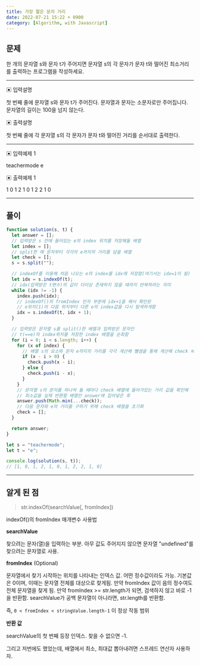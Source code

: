 ```yaml
---
title: 가장 짧은 문자 거리
date: 2022-07-21 15:22 + 0900
category: [Algorithm, with Javascript]
---
```


## 문제

한 개의 문자열 s와 문자 t가 주어지면 문자열 s의 각 문자가 문자 t와 떨어진 최소거리를 출력하는 프로그램을 작성하세요.

<hr>

▣ 입력설명

첫 번째 줄에 문자열 s와 문자 t가 주어진다. 문자열과 문자는 소문자로만 주어집니다. 문자열의 길이는 100을 넘지 않는다.

▣ 출력설명

첫 번째 줄에 각 문자열 s의 각 문자가 문자 t와 떨어진 거리를 순서대로 출력한다.

<hr>

▣ 입력예제 1

teachermode e

▣ 출력예제 1

1 0 1 2 1 0 1 2 2 1 0

<hr>

## 풀이

```js
function solution(s, t) {
  let answer = [];
  // 입력받은 s 안에 들어있는 e의 index 위치를 저장해둘 배열
  let index = [];
  // split한 매 문자부터 각각의 e까지의 거리를 담을 배열
  let check = [];
  s = s.split("");

  // indexOf를 이용해 처음 나오는 e의 index를 idx에 저장함(여기서는 idx=1이 됨)
  let idx = s.indexOf(t);
  // idx(입력받은 t변수)의 값이 더이상 존재하지 않을 때까지 반복하라는 의미
  while (idx != -1) {
    index.push(idx);
    // indexOf()의 fromIndex 인자 부분에 idx+1을 해서 확인된
    // e위치(1)의 다음 위치부터 다른 e의 index값을 다시 탐색하게함
    idx = s.indexOf(t, idx + 1);
  }

  // 입력받은 문자열 s를 split()한 배열과 입력받은 문자인
  // t(==e)의 index위치를 저장한 index 배열을 순회함
  for (i = 0; i < s.length; i++) {
    for (x of index) {
      // 배열 s의 요소와 문자 e까지의 거리를 각각 계산해 뺄셈을 통해 계산해 check 배열에 입력해둠
      if (x - i > 0) {
        check.push(x - i);
      } else {
        check.push(i - x);
      }
    }
    // 문자열 s의 문자를 하나씩 돌 때마다 check 배열에 들어가있는 거리 값을 확인해
    // 최소값을 실제 반환할 배열인 answer에 집어넣은 후
    answer.push(Math.min(...check));
    // 다음 문자와 e의 거리를 구하기 위해 check 배열을 초기화
    check = [];
  }

  return answer;
}

let s = "teachermode";
let t = "e";

console.log(solution(s, t));
// [1, 0, 1, 2, 1, 0, 1, 2, 2, 1, 0]
```

<hr>

## 알게 된 점

> str.indexOf(searchValue[, fromIndex])

indexOf()의 fromIndex 매개변수 사용법

**searchValue**

찾으려는 문자(열)을 입력하는 부분. 아무 값도 주어지지 않으면 문자열 "undefined"를 찾으려는 문자열로 사용.

**fromIndex** (Optional)

문자열에서 찾기 시작하는 위치를 나타내는 인덱스 값. 어떤 정수값이라도 가능. 기본값은 0이며, 이때는 문자열 전체를 대상으로 찾게됨. 만약 fromIndex 값이 음의 정수여도 전체 문자열을 찾게 됨. 만약 fromIndex >= str.length가 되면, 검색하지 않고 바로 -1을 반환함. searchValue가 공백 문자열이 아니라면, str.length를 반환함.

즉, `0 < fromIndex < stringValue.length-1` 이 정상 작동 범위

**반환 값**

searchValue의 첫 번째 등장 인덱스. 찾을 수 없으면 -1.

그리고 저번에도 했었는데, 배열에서 최소, 최대값 뽑아내려면 스프레드 연산자 사용하자.
